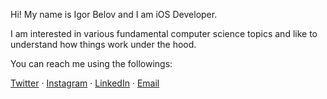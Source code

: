 Hi! My name is Igor Belov and I am iOS Developer.

I am interested in various fundamental computer science topics and like to understand how things work under the hood.

You can reach me using the followings:

[Twitter](https://twitter.com/igooor_bb) · [Instagram](https://www.instagram.com/igooor_bb) · [LinkedIn](https://www.linkedin.com/in/igooorbb) · [Email](mailto:igooor.ww@gmail.com)
